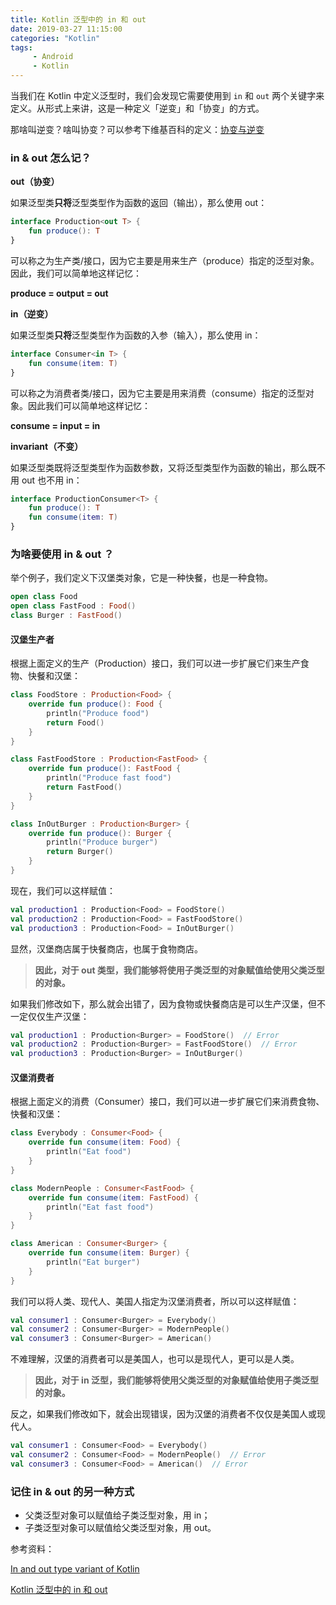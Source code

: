 ```yaml
---
title: Kotlin 泛型中的 in 和 out
date: 2019-03-27 11:15:00
categories: "Kotlin"
tags:
     - Android
     - Kotlin
---
```


<meta name="referrer" content="no-referrer" />





当我们在 Kotlin 中定义泛型时，我们会发现它需要使用到 `in` 和 `out` 两个关键字来定义。从形式上来讲，这是一种定义「逆变」和「协变」的方式。

那啥叫逆变？啥叫协变？可以参考下维基百科的定义：[协变与逆变](https://zh.wikipedia.org/wiki/%E5%8D%8F%E5%8F%98%E4%B8%8E%E9%80%86%E5%8F%98)

### in & out 怎么记？

**out（协变）**

如果泛型类**只将**泛型类型作为函数的返回（输出），那么使用 out：

```Kotlin
interface Production<out T> {
    fun produce(): T
}
```

可以称之为生产类/接口，因为它主要是用来生产（produce）指定的泛型对象。因此，我们可以简单地这样记忆：

**produce = output = out**

**in（逆变）**

如果泛型类**只将**泛型类型作为函数的入参（输入），那么使用 in：

```Kotlin
interface Consumer<in T> {
    fun consume(item: T)
}
```

可以称之为消费者类/接口，因为它主要是用来消费（consume）指定的泛型对象。因此我们可以简单地这样记忆：

**consume = input = in**

**invariant（不变）**

如果泛型类既将泛型类型作为函数参数，又将泛型类型作为函数的输出，那么既不用 out 也不用 in：

```Kotlin
interface ProductionConsumer<T> {
    fun produce(): T
    fun consume(item: T)
}
```

### 为啥要使用 in & out ？

举个例子，我们定义下汉堡类对象，它是一种快餐，也是一种食物。

```Kotlin
open class Food
open class FastFood : Food() 
class Burger : FastFood()
```

#### 汉堡生产者

根据上面定义的生产（Production）接口，我们可以进一步扩展它们来生产食物、快餐和汉堡：

```Kotlin
class FoodStore : Production<Food> {
    override fun produce(): Food {
        println("Produce food")
        return Food()
    }
}

class FastFoodStore : Production<FastFood> {
    override fun produce(): FastFood {
        println("Produce fast food")
        return FastFood()
    }
}

class InOutBurger : Production<Burger> {
    override fun produce(): Burger {
        println("Produce burger")
        return Burger()
    }
}
```

现在，我们可以这样赋值：

```Kotlin
val production1 : Production<Food> = FoodStore()
val production2 : Production<Food> = FastFoodStore()
val production3 : Production<Food> = InOutBurger()
```

显然，汉堡商店属于快餐商店，也属于食物商店。

> **因此，对于 out 类型，我们能够将使用子类泛型的对象赋值给使用父类泛型的对象。**

如果我们修改如下，那么就会出错了，因为食物或快餐商店是可以生产汉堡，但不一定仅仅生产汉堡：

```Kotlin
val production1 : Production<Burger> = FoodStore()  // Error
val production2 : Production<Burger> = FastFoodStore()  // Error
val production3 : Production<Burger> = InOutBurger()
```

#### 汉堡消费者

根据上面定义的消费（Consumer）接口，我们可以进一步扩展它们来消费食物、快餐和汉堡：

```Kotlin
class Everybody : Consumer<Food> {
    override fun consume(item: Food) {
        println("Eat food")
    }
}

class ModernPeople : Consumer<FastFood> {
    override fun consume(item: FastFood) {
        println("Eat fast food")
    }
}

class American : Consumer<Burger> {
    override fun consume(item: Burger) {
        println("Eat burger")
    }
}
```

我们可以将人类、现代人、美国人指定为汉堡消费者，所以可以这样赋值：

```Kotlin
val consumer1 : Consumer<Burger> = Everybody()
val consumer2 : Consumer<Burger> = ModernPeople()
val consumer3 : Consumer<Burger> = American()
```

不难理解，汉堡的消费者可以是美国人，也可以是现代人，更可以是人类。

> **因此，对于 in 泛型，我们能够将使用父类泛型的对象赋值给使用子类泛型的对象。**

反之，如果我们修改如下，就会出现错误，因为汉堡的消费者不仅仅是美国人或现代人。

```Kotlin
val consumer1 : Consumer<Food> = Everybody()
val consumer2 : Consumer<Food> = ModernPeople()  // Error
val consumer3 : Consumer<Food> = American()  // Error
```

### 记住 in & out 的另一种方式

- 父类泛型对象可以赋值给子类泛型对象，用 in；
- 子类泛型对象可以赋值给父类泛型对象，用 out。



参考资料：

[In and out type variant of Kotlin](https://medium.com/@elye.project/in-and-out-type-variant-of-kotlin-587e4fa2944c)

[Kotlin 泛型中的 in 和 out](https://zhuanlan.zhihu.com/p/32583310)
